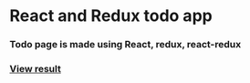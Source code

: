 # React and Redux todo app
### Todo page is made using React, redux, react-redux

### [View result](https://rezzcode.github.io/ToDo-React-App/build/index.html)
